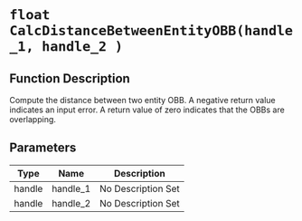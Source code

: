 # `float CalcDistanceBetweenEntityOBB(handle_1, handle_2 )`
## Function Description
Compute the distance between two entity OBB. A negative return value indicates an input error. A return value of zero indicates that the OBBs are overlapping.
## Parameters
Type|Name|Description
--|--|--
handle|handle_1|No Description Set
handle|handle_2|No Description Set
